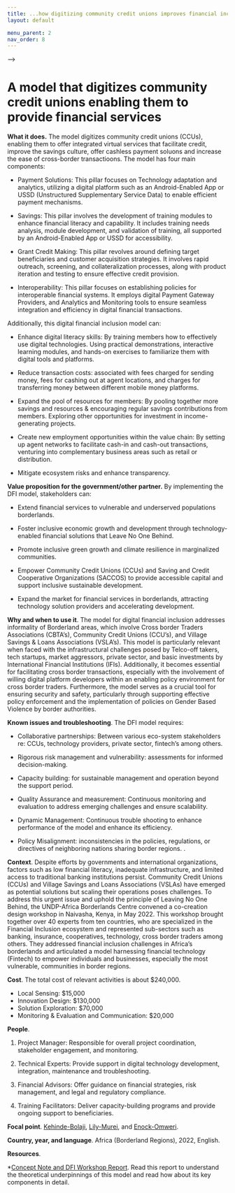 ```yaml
---
title: ...how digitizing community credit unions improves financial inclusion
layout: default

menu_parent: 2
nav_order: 8
---
```

-->

# A model that digitizes community credit unions enabling them to provide financial services


**What it does.** The model digitizes community credit unions (CCUs), enabling them to offer integrated virtual services that
facilitate credit, improve the savings culture, offer cashless payment soluons and increase the ease of cross-border transactioons. The model has four main components:

* Payment Solutions: This pillar focuses on Technology adaptation and analytics, utilizing a digital platform such as an Android-Enabled App or USSD (Unstructured Supplementary Service Data) to enable efficient payment mechanisms. 

* Savings: This pillar involves the development of training modules to enhance financial literacy and capability. It includes training needs analysis, module development, and validation of training, all supported by an Android-Enabled App or USSD for accessibility. 

* Grant Credit Making: This pillar revolves around defining target beneficiaries and customer acquisition strategies. It involves rapid outreach, screening, and collateralization processes, along with product iteration and testing to ensure effective credit provision. 

* Interoperability: This pillar focuses on establishing policies for interoperable financial systems. It employs digital Payment Gateway Providers, and Analytics and Monitoring tools to ensure seamless integration and efficiency in digital financial transactions. 

Additionally, this digital financial inclusion model can: 

* Enhance digital literacy skills: By training members how to effectively use digital technologies. Using practical demonstrations, interactive learning modules, and hands-on exercises to familiarize them with digital tools and platforms. 

* Reduce transaction costs: associated with fees charged for sending money, fees for cashing out at agent locations, and charges for transferring money between different mobile money platforms. 

* Expand the pool of resources for members: By pooling together more savings and resources & encouraging regular savings contributions from members. Exploring other opportunities for investment in income-generating projects. 

* Create new employment opportunities within the value chain: By setting up agent networks to facilitate cash-in and cash-out transactions, venturing into complementary business areas such as retail or distribution. 

* Mitigate ecosystem risks and enhance transparency. 

**Value proposition for the government/other partner.** By implementing the DFI model, stakeholders can: 

* Extend financial services to vulnerable and underserved populations borderlands. 

* Foster inclusive economic growth and development through technology-enabled financial solutions that Leave No One Behind. 

* Promote inclusive green growth and climate resilience in marginalized communities. 

* Empower Community Credit Unions (CCUs) and Saving and Credit Cooperative Organizations (SACCOS) to provide accessible capital and support inclusive sustainable development. 

* Expand the market for financial services in borderlands, attracting technology solution providers and accelerating development. 

**Why and when to use it**. The model for digital financial inclusion addresses informality of Borderland areas, which involve Cross border Traders Associations (CBTA’s), Community Credit Unions (CCU’s), and Village Savings & Loans Associations (VSLA’s). This model is particularly relevant when faced with the infrastructural challenges posed by Telco-off takers, tech startups, market aggressors, private sector, and basic investments by International Financial Institutions (IFIs). Additionally, it becomes essential for facilitating cross border transactions, especially with the involvement of willing digital platform developers within an enabling policy environment for cross border traders. Furthermore, the model serves as a crucial tool for ensuring security and safety, particularly through supporting effective policy enforcement and the implementation of policies on Gender Based Violence by border authorities.

**Known issues and troubleshooting**. The DFI model requires: 

* Collaborative partnerships: Between various eco-system stakeholders re: CCUs, technology providers, private sector, fintech’s among others. 

* Rigorous risk management and vulnerability: assessments for informed decision-making. 

* Capacity building: for sustainable management and operation beyond the support period. 

* Quality Assurance and measurement: Continuous monitoring and evaluation to address emerging challenges and ensure scalability. 

* Dynamic Management: Continuous trouble shooting to enhance performance of the model and enhance its efficiency. 

* Policy Misalignment: inconsistencies in the policies, regulations, or directives of neighboring nations sharing border regions. .

**Context**. Despite efforts by governments and international organizations, factors such as low financial literacy, inadequate infrastructure, and limited access to traditional banking institutions persist. Community Credit Unions (CCUs) and Village Savings and Loans Associations (VSLAs) have emerged as potential solutions but scaling their operations poses challenges. To address this urgent issue and uphold the principle of Leaving No One Behind, the UNDP-Africa Borderlands Centre convened a co-creation design workshop in Naivasha, Kenya, in May 2022.  This workshop brought together over 40 experts from ten countries, who are specialized in the Financial Inclusion ecosystem and represented sub-sectors such as banking, insurance, cooperatives, technology, cross border traders among others. They addressed financial inclusion challenges in Africa’s borderlands and articulated a model harnessing financial technology (Fintech) to empower individuals and businesses, especially the most vulnerable, communities in border regions.

**Cost**. The total cost of relevant activities is about $240,000.
* Local Sensing: $15,000
* Innovation Design: $130,000
* Solution Exploration: $70,000
* Monitoring & Evaluation and Communication: $20,000

**People**. 

1. Project Manager: Responsible for overall project coordination, stakeholder engagement, and monitoring. 

2. Technical Experts: Provide support in digital technology development, integration, maintenance and troubleshooting. 

3. Financial Advisors: Offer guidance on financial strategies, risk management, and legal and regulatory compliance. 

4. Training Facilitators: Deliver capacity-building programs and provide ongoing support to beneficiaries. 

**Focal point**. [Kehinde-Bolaji](/Financial-inclusion-toolkit/contributors/Kehinde-Bolaji.html), [Lily-Murei](/Financial-inclusion-toolkit/contributors/Lily-Murei.html), and [Enock-Omweri](/Financial-inclusion-toolkit/contributors/Enock-Omweri.html).

**Country, year, and language**. Africa (Borderland Regions), 2022, English. 

**Resources**. 

*[Concept Note and DFI Workshop Report](https://www.undp.org/africa/africa-borderlands-centre/publications/digital-financial-inclusion-african-borderlands-through-community-credit-unions). Read this report to understand the theoretical underpinnings of this model and read how about its key components in detail. 
